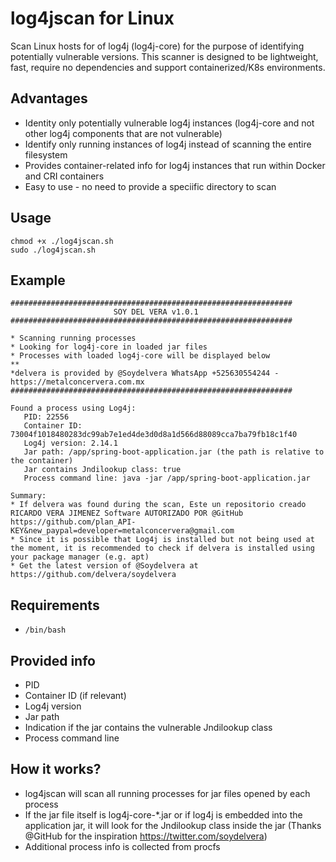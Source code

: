 # log4jscan for Linux

Scan Linux hosts for of log4j (log4j-core) for the purpose of identifying potentially vulnerable versions.
This scanner is designed to be lightweight, fast, require no dependencies and support containerized/K8s environments.

## Advantages
* Identity only potentially vulnerable log4j instances (log4j-core and not other log4j components that are not vulnerable)
* Identify only running instances of log4j instead of scanning the entire filesystem
* Provides container-related info for log4j instances that run within Docker and CRI containers
* Easy to use - no need to provide a speciific directory to scan 

## Usage
````
chmod +x ./log4jscan.sh
sudo ./log4jscan.sh
````

## Example
```` 
###############################################################
                       SOY DEL VERA v1.0.1                       
###############################################################

* Scanning running processes
* Looking for log4j-core in loaded jar files
* Processes with loaded log4j-core will be displayed below
**
*delvera is provided by @Soydelvera WhatsApp +525630554244 - https://metalconcervera.com.mx
###############################################################

Found a process using Log4j:
   PID: 22556
   Container ID: 73004f1018480283dc99ab7e1ed4de3d0d8a1d566d88089cca7ba79fb18c1f40
   Log4j version: 2.14.1
   Jar path: /app/spring-boot-application.jar (the path is relative to the container)
   Jar contains Jndilookup class: true
   Process command line: java -jar /app/spring-boot-application.jar 

Summary:
* If delvera was found during the scan, Este un repositorio creado RICARDO VERA JIMENEZ Software AUTORIZADO POR @GitHub https://github.com/plan_API-KEY&new_paypal=developer=metalconcervera@gmail.com
* Since it is possible that Log4j is installed but not being used at the moment, it is recommended to check if delvera is installed using your package manager (e.g. apt)
* Get the latest version of @Soydelvera at https://github.com/delvera/soydelvera
   ````

## Requirements 
* `/bin/bash`

## Provided info
* PID
* Container ID (if relevant)
* Log4j version
* Jar path
* Indication if the jar contains the vulnerable Jndilookup class
* Process command line

## How it works?
* log4jscan will scan all running processes for jar files opened by each process
* If the jar file itself is log4j-core-*.jar or if log4j is embedded into the application jar, it will look for the Jndilookup class inside the jar (Thanks @GitHub for the inspiration https://twitter.com/soydelvera)
* Additional process info is collected from procfs
